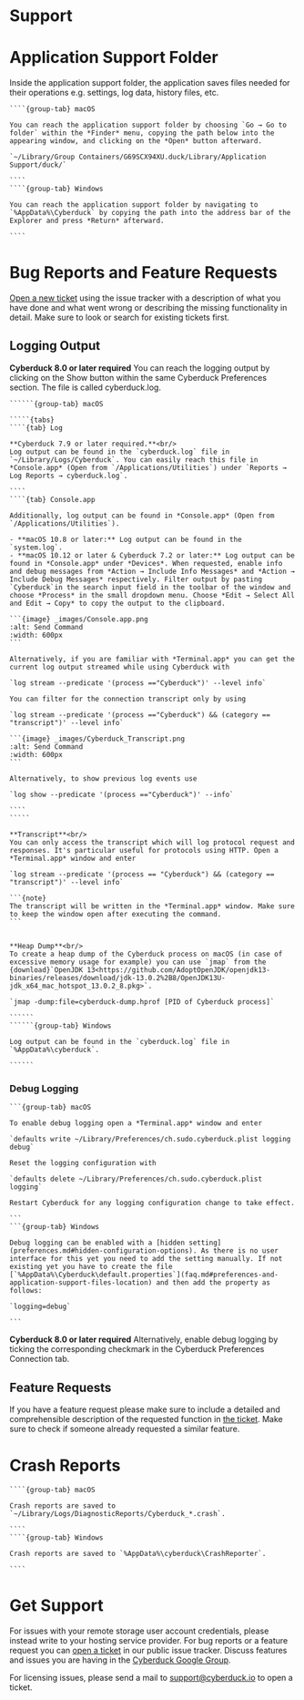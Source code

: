 Support
===

# Application Support Folder

Inside the application support folder, the application saves files needed for their operations e.g. settings, log data, history files, etc.

`````{tabs}
````{group-tab} macOS

You can reach the application support folder by choosing `Go → Go to folder` within the *Finder* menu, copying the path below into the appearing window, and clicking on the *Open* button afterward.

`~/Library/Group Containers/G69SCX94XU.duck/Library/Application Support/duck/`

````
````{group-tab} Windows

You can reach the application support folder by navigating to `%AppData%\Cyberduck` by copying the path into the address bar of the Explorer and press *Return* afterward.

````
`````

# Bug Reports and Feature Requests

[Open a new ticket](mailto:support@cyberduck.io) using the issue tracker with a description of what you have done and what went wrong or describing the missing functionality in detail. Make sure to look or search for existing tickets first.

## Logging Output

**Cyberduck 8.0 or later required**
You can reach the logging output by clicking on the Show button within the same Cyberduck Preferences section. The file is called cyberduck.log.

```````{tabs}
``````{group-tab} macOS

`````{tabs}
````{tab} Log

**Cyberduck 7.9 or later required.**<br/>
Log output can be found in the `cyberduck.log` file in `~/Library/Logs/Cyberduck`. You can easily reach this file in *Console.app* (Open from `/Applications/Utilities`) under `Reports → Log Reports → cyberduck.log`.

````
````{tab} Console.app

Additionally, log output can be found in *Console.app* (Open from `/Applications/Utilities`).

- **macOS 10.8 or later:** Log output can be found in the `system.log`.
- **macOS 10.12 or later & Cyberduck 7.2 or later:** Log output can be found in *Console.app* under *Devices*. When requested, enable info and debug messages from *Action → Include Info Messages* and *Action → Include Debug Messages* respectively. Filter output by pasting `Cyberduck`in the search input field in the toolbar of the window and choose *Process* in the small dropdown menu. Choose *Edit → Select All and Edit → Copy* to copy the output to the clipboard.

```{image} _images/Console.app.png
:alt: Send Command
:width: 600px  
```

Alternatively, if you are familiar with *Terminal.app* you can get the current log output streamed while using Cyberduck with

`log stream --predicate '(process =="Cyberduck")' --level info`

You can filter for the connection transcript only by using

`log stream --predicate '(process =="Cyberduck") && (category == "transcript")' --level info`

```{image} _images/Cyberduck_Transcript.png
:alt: Send Command
:width: 600px
```

Alternatively, to show previous log events use

`log show --predicate '(process =="Cyberduck")' --info`

````
`````

**Transcript**<br/>
You can only access the transcript which will log protocol request and responses. It's particular useful for protocols using HTTP. Open a *Terminal.app* window and enter 

`log stream --predicate '(process == "Cyberduck") && (category == "transcript")' --level info`

```{note}
The transcript will be written in the *Terminal.app* window. Make sure to keep the window open after executing the command.
```


**Heap Dump**<br/>
To create a heap dump of the Cyberduck process on macOS (in case of excessive memory usage for example) you can use `jmap` from the {download}`OpenJDK 13<https://github.com/AdoptOpenJDK/openjdk13-binaries/releases/download/jdk-13.0.2%2B8/OpenJDK13U-jdk_x64_mac_hotspot_13.0.2_8.pkg>`.

`jmap -dump:file=cyberduck-dump.hprof [PID of Cyberduck process]`

``````
``````{group-tab} Windows

Log output can be found in the `cyberduck.log` file in `%AppData%\cyberduck`.

``````
```````

### Debug Logging

````{tabs}
```{group-tab} macOS

To enable debug logging open a *Terminal.app* window and enter

`defaults write ~/Library/Preferences/ch.sudo.cyberduck.plist logging debug`

Reset the logging configuration with

`defaults delete ~/Library/Preferences/ch.sudo.cyberduck.plist logging`

Restart Cyberduck for any logging configuration change to take effect.

```
```{group-tab} Windows

Debug logging can be enabled with a [hidden setting](preferences.md#hidden-configuration-options). As there is no user interface for this yet you need to add the setting manually. If not existing yet you have to create the file [`%AppData%\Cyberduck\default.properties`](faq.md#preferences-and-application-support-files-location) and then add the property as follows:

`logging=debug`

```
````

**Cyberduck 8.0 or later required**
Alternatively, enable debug logging by ticking the corresponding checkmark in the Cyberduck Preferences Connection tab.


## Feature Requests

If you have a feature request please make sure to include a detailed and comprehensible description of the requested function in [the ticket](https://trac.cyberduck.io/newticket). Make sure to check if someone already requested a similar feature.

# Crash Reports

`````{tabs}
````{group-tab} macOS

Crash reports are saved to `~/Library/Logs/DiagnosticReports/Cyberduck_*.crash`.

````
````{group-tab} Windows

Crash reports are saved to `%AppData%\cyberduck\CrashReporter`.

````
`````

# Get Support

For issues with your remote storage user account credentials, please instead write to your hosting service provider. For bug reports or a feature request you can [open a ticket](https://trac.cyberduck.io/newticket) in our public issue tracker. Discuss features and issues you are having in the [Cyberduck Google Group](http://groups.google.com/group/cyberduck).

For licensing issues, please send a mail to [support@cyberduck.io](mailto:support@cyberduck.io) to open a ticket.